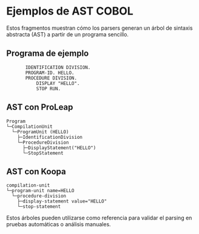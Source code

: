 # Ejemplos de AST COBOL

Estos fragmentos muestran cómo los parsers generan un árbol de sintaxis abstracta (AST) a partir de un programa sencillo.

## Programa de ejemplo

```cobol
       IDENTIFICATION DIVISION.
       PROGRAM-ID. HELLO.
       PROCEDURE DIVISION.
           DISPLAY "HELLO".
           STOP RUN.
```

## AST con ProLeap

```text
Program
└─CompilationUnit
  └─ProgramUnit (HELLO)
    ├─IdentificationDivision
    └─ProcedureDivision
      ├─DisplayStatement("HELLO")
      └─StopStatement
```

## AST con Koopa

```text
compilation-unit
└─program-unit name=HELLO
  └─procedure-division
    ├─display-statement value="HELLO"
    └─stop-statement
```

Estos árboles pueden utilizarse como referencia para validar el parsing en pruebas automáticas o análisis manuales.

